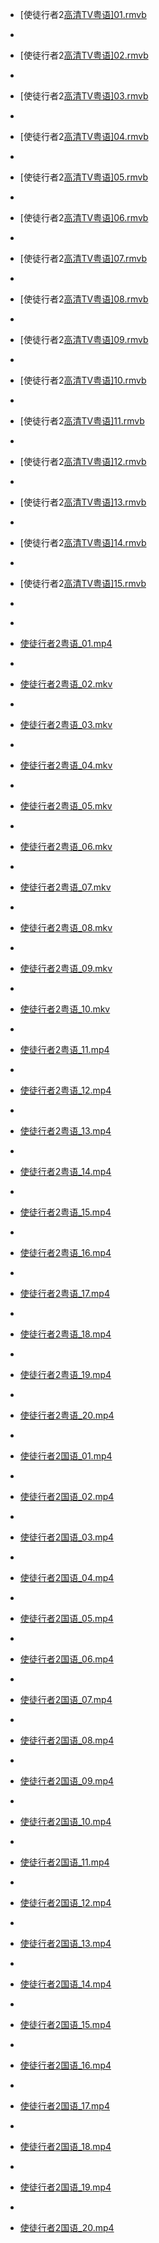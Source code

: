 - [使徒行者2[高清TV粤语\]01.rmvb](thunder://QUFlZDJrOi8vfGZpbGV8JTVCJUU5JTgzJUE4JUU5JTgzJUE4JUU2JTlEJUE1YnVidWxhaS5jb20lNUQlRTQlQkQlQkZUJUU4JUExJThDJUU4JTgwJTg1MiU1QiVFOSVBQiU5OCVFNiVCOCU4NVRWJUU3JUIyJUE0JUU4JUFGJUFEJTVEMDEucm12YnwzNjM3NDg4MTF8QUVENDFBQTE3OENFRURFOEJGMjhCQzRBODhBMEI4QkF8aD0zWkdaNEpRM0dRTURDR1BKVUdBNllSWjJXMjdHQ0xBUHwvfHNvdXJjZXMsMjIyLjE4Ni4xOTAuMTU1OjEzNTUxfC9aWg==)


- ​
- [使徒行者2[高清TV粤语\]02.rmvb](thunder://QUFlZDJrOi8vfGZpbGV8JTVCJUU5JTgzJUE4JUU5JTgzJUE4JUU2JTlEJUE1YnVidWxhaS5jb20lNUQlRTQlQkQlQkZUJUU4JUExJThDJUU4JTgwJTg1MiU1QiVFOSVBQiU5OCVFNiVCOCU4NVRWJUU3JUIyJUE0JUU4JUFGJUFEJTVEMDIucm12YnwzNDU4Nzk2MjR8QzcxRkEwMjk4M0NDNUE4Qjk4OTNFNkE2MzQ3RDU2MTJ8aD1aMkdGVVBQQjJDSk9FN0xGWlFJVzRHTkJFUjZOSklPT3wvfHNvdXJjZXMsMjIyLjE4Ni4xOTAuMTU1OjEzNTUxfC9aWg==)


- ​
- [使徒行者2[高清TV粤语\]03.rmvb](thunder://QUFlZDJrOi8vfGZpbGV8JTVCJUU5JTgzJUE4JUU5JTgzJUE4JUU2JTlEJUE1YnVidWxhaS5jb20lNUQlRTQlQkQlQkZUJUU4JUExJThDJUU4JTgwJTg1MiU1QiVFOSVBQiU5OCVFNiVCOCU4NVRWJUU3JUIyJUE0JUU4JUFGJUFEJTVEMDMucm12YnwzNDcxMTEwNjN8Nzc0RTg0Q0E2NDFFNzhENTExMjQ2RTZCNTJFRjUzQTh8aD1GTzZaNVNXUkdTRlBTRVpQTEtSQ1Y1TkFZREVaTVZYNHwvfHNvdXJjZXMsMjIyLjE4Ni4xOTAuMTU1OjU1ODh8L1pa)


- ​
- [使徒行者2[高清TV粤语\]04.rmvb](thunder://QUFlZDJrOi8vfGZpbGV8JTVCJUU5JTgzJUE4JUU5JTgzJUE4JUU2JTlEJUE1YnVidWxhaS5jb20lNUQlRTQlQkQlQkZUJUU4JUExJThDJUU4JTgwJTg1MiU1QiVFOSVBQiU5OCVFNiVCOCU4NVRWJUU3JUIyJUE0JUU4JUFGJUFEJTVEMDQucm12YnwzNDk2OTE1ODh8MjA2ODc5ODhGRkI2Q0E4NkU2QjQ0MkIxMkJFREVEOUJ8aD1HMktRRkVVMzQyNkZPT1VUQ1pQNDVNREZYT1E1VDRKU3wvfHNvdXJjZXMsMjIyLjE4Ni4xOTAuMTU1OjU1ODh8L1pa)


- ​
- [使徒行者2[高清TV粤语\]05.rmvb](thunder://QUFlZDJrOi8vfGZpbGV8JTVCJUU5JTgzJUE4JUU5JTgzJUE4JUU2JTlEJUE1YnVidWxhaS5jb20lNUQlRTQlQkQlQkZUJUU4JUExJThDJUU4JTgwJTg1MiU1QiVFOSVBQiU5OCVFNiVCOCU4NVRWJUU3JUIyJUE0JUU4JUFGJUFEJTVEMDUucm12YnwzNDUxMTQ5Nzd8MDA3M0I2QkNEMkZFNUY1RUNCRTZDNkYyREEwQTUxNUZ8aD1YRVpDUEFJVkg3RVhKTkhRRlZGVk1MTk1LRlNNVU5HVXwvfHNvdXJjZXMsMjIyLjE4Ni4xOTAuMTU1OjU1ODh8L1pa)


- ​
- [使徒行者2[高清TV粤语\]06.rmvb](thunder://QUFlZDJrOi8vfGZpbGV8JTVCJUU5JTgzJUE4JUU5JTgzJUE4JUU2JTlEJUE1YnVidWxhaS5jb20lNUQlRTQlQkQlQkZUJUU4JUExJThDJUU4JTgwJTg1MiU1QiVFOSVBQiU5OCVFNiVCOCU4NVRWJUU3JUIyJUE0JUU4JUFGJUFEJTVEMDYucm12YnwzMzk3ODg4NjJ8N0EyQzUyRkQzMkU3OUQ2Q0FDMjRGMDhENzNEMDg1OTF8aD1XWExUNEoyMldURjZMUVM2UEpUQTMyN1c1VjZMUVZOM3wvfHNvdXJjZXMsMjIyLjE4Ni4xOTAuMTU1OjU1ODh8L1pa)


- ​
- [使徒行者2[高清TV粤语\]07.rmvb](thunder://QUFlZDJrOi8vfGZpbGV8JTVCJUU5JTgzJUE4JUU5JTgzJUE4JUU2JTlEJUE1YnVidWxhaS5jb20lNUQlRTQlQkQlQkZUJUU4JUExJThDJUU4JTgwJTg1MiU1QiVFOSVBQiU5OCVFNiVCOCU4NVRWJUU3JUIyJUE0JUU4JUFGJUFEJTVEMDcucm12YnwzNDExOTQ4ODh8RTRDMjA1MDA5QUQxMDc0MjFBOUVGNzVFQ0I1QkQ3MTV8aD03NjUyUVVTR0k1M1lCNFZWV1gzTlJCTjRKSzZYUktTUHwvfHNvdXJjZXMsMjIyLjE4Ni4xOTAuMTU1OjU1ODh8L1pa)


- ​
- [使徒行者2[高清TV粤语\]08.rmvb](thunder://QUFlZDJrOi8vfGZpbGV8JTVCJUU5JTgzJUE4JUU5JTgzJUE4JUU2JTlEJUE1YnVidWxhaS5jb20lNUQlRTQlQkQlQkZUJUU4JUExJThDJUU4JTgwJTg1MiU1QiVFOSVBQiU5OCVFNiVCOCU4NVRWJUU3JUIyJUE0JUU4JUFGJUFEJTVEMDgucm12YnwzNDE4ODc4MzB8QkI5MDJFRTc4RkUzNUI4NDlCRTdERTA3MzAwQzcwQjZ8aD1VSlRHR0gzS0JGV1dUR01TREZJWDQzWFFETUgzWkNIS3wvfHNvdXJjZXMsMjIyLjE4Ni4xOTAuMTU1OjU1ODh8L1pa)


- ​
- [使徒行者2[高清TV粤语\]09.rmvb](thunder://QUFlZDJrOi8vfGZpbGV8JTVCJUU5JTgzJUE4JUU5JTgzJUE4JUU2JTlEJUE1YnVidWxhaS5jb20lNUQlRTQlQkQlQkZUJUU4JUExJThDJUU4JTgwJTg1MiU1QiVFOSVBQiU5OCVFNiVCOCU4NVRWJUU3JUIyJUE0JUU4JUFGJUFEJTVEMDkucm12YnwzNDEzODcxODd8NzY2RUVCMkM3NEUwRTM4NzVBMzhDQkVCODQwOTcwM0Z8aD1OTkVVWU5XQTdRM0dETEdSS1NXVEVTWUtWNTJCRFU2Q3wvfHNvdXJjZXMsMjIyLjE4Ni4xOTAuMTU1OjU1ODh8L1pa)


- ​
- [使徒行者2[高清TV粤语\]10.rmvb](thunder://QUFlZDJrOi8vfGZpbGV8JTVCJUU5JTgzJUE4JUU5JTgzJUE4JUU2JTlEJUE1YnVidWxhaS5jb20lNUQlRTQlQkQlQkZUJUU4JUExJThDJUU4JTgwJTg1MiU1QiVFOSVBQiU5OCVFNiVCOCU4NVRWJUU3JUIyJUE0JUU4JUFGJUFEJTVEMTAucm12YnwzNDA4NDU1MDF8QjZDODZBMzJBMjIyQjU1QjcxN0ZCNjlFNzgxRkQyMUR8aD1ZQUFHRkY0TTNDSE9RQU5MN0hDNkNCQUlSUFI1VERZQnwvfHNvdXJjZXMsMjIyLjE4Ni4xOTAuMTU1OjU1ODh8L1pa)


- ​
- [使徒行者2[高清TV粤语\]11.rmvb](thunder://QUFlZDJrOi8vfGZpbGV8JTVCJUU5JTgzJUE4JUU5JTgzJUE4JUU2JTlEJUE1YnVidWxhaS5jb20lNUQlRTQlQkQlQkZUJUU4JUExJThDJUU4JTgwJTg1MiU1QiVFOSVBQiU5OCVFNiVCOCU4NVRWJUU3JUIyJUE0JUU4JUFGJUFEJTVEMTEucm12YnwzMzkwMDI1NDR8OUMxMEY3Rjg3RjhEMENGMERBQjJGRTY4MjZBMTAzQTl8aD03VEdUWjRZR1czM0dTUEpOUktWRVZMMzRXTFZOVklDR3wvfHNvdXJjZXMsMjIyLjE4Ni4xOTAuMTU1OjU1ODh8L1pa)


- ​
- [使徒行者2[高清TV粤语\]12.rmvb](thunder://QUFlZDJrOi8vfGZpbGV8JTVCJUU5JTgzJUE4JUU5JTgzJUE4JUU2JTlEJUE1YnVidWxhaS5jb20lNUQlRTQlQkQlQkZUJUU4JUExJThDJUU4JTgwJTg1MiU1QiVFOSVBQiU5OCVFNiVCOCU4NVRWJUU3JUIyJUE0JUU4JUFGJUFEJTVEMTIucm12YnwzMzg4OTczNDd8ODQ1QkE3NkQyRjY2NkJERjBDNDhBOEFBRUZFODE5REZ8aD00TVcyVkc0TlZUTzJaT1AzV0lMSkk2RU9UT043QkIzRnwvfHNvdXJjZXMsMjIyLjE4Ni4xOTAuMTU1OjU1ODh8L1pa)


- ​
- [使徒行者2[高清TV粤语\]13.rmvb](thunder://QUFlZDJrOi8vfGZpbGV8JTVCJUU5JTgzJUE4JUU5JTgzJUE4JUU2JTlEJUE1YnVidWxhaS5jb20lNUQlRTQlQkQlQkZUJUU4JUExJThDJUU4JTgwJTg1MiU1QiVFOSVBQiU5OCVFNiVCOCU4NVRWJUU3JUIyJUE0JUU4JUFGJUFEJTVEMTMucm12YnwzNDEwMzgxODl8NkU1QUQ0NUJFRjNGMjMyNkQ5QzBDRTY0MzZERDZFN0J8aD1IQ1VYS0NCT0lGQVk3UUZPTlVHQzJOSVRGWVNINUpMUHwvfHNvdXJjZXMsMjIyLjE4Ni4xOTAuMTU1OjU1ODh8L1pa)


- ​
- [使徒行者2[高清TV粤语\]14.rmvb](thunder://QUFlZDJrOi8vfGZpbGV8JTVCJUU5JTgzJUE4JUU5JTgzJUE4JUU2JTlEJUE1YnVidWxhaS5jb20lNUQlRTQlQkQlQkZUJUU4JUExJThDJUU4JTgwJTg1MiU1QiVFOSVBQiU5OCVFNiVCOCU4NVRWJUU3JUIyJUE0JUU4JUFGJUFEJTVEMTQucm12YnwzMzkzMzE5MDB8NUI0OTlDNjRFRTEzNDdGRjdFNDE0MDcwQzVFREE1Njh8aD1LNTNYVFc2NzRCR1BPSUlZQ0xLVDNWQUVENU5EVzNSRHwvfHNvdXJjZXMsMjIyLjE4Ni4xOTAuMTU1OjU1ODh8L1pa)


- ​
- [使徒行者2[高清TV粤语\]15.rmvb](thunder://QUFlZDJrOi8vfGZpbGV8JTVCJUU5JTgzJUE4JUU5JTgzJUE4JUU2JTlEJUE1YnVidWxhaS5jb20lNUQlRTQlQkQlQkZUJUU4JUExJThDJUU4JTgwJTg1MiU1QiVFOSVBQiU5OCVFNiVCOCU4NVRWJUU3JUIyJUE0JUU4JUFGJUFEJTVEMTUucm12YnwzNDEzMTgyNDZ8MzI0M0E4MzdEMERCN0VBNERDNzU0QjBFNTcxQUY2MkR8aD1JNk9WT09QVVpSUE9TUzNIVURIQVpLVUYyNDJOTVFOWnwvfHNvdXJjZXMsMjIyLjE4Ni4xOTAuMTU1OjU1ODh8L1pa)
- ​


- ​
- [使徒行者2粤语_01.mp4](magnet:?xt=urn:btih:29B0BFC8140A9E788CE02EEDA106E1B5CDCC0696&dn=%e4%bd%bf%e5%be%92%e8%a1%8c%e8%80%852%e7%b2%a4%e8%af%ad_01.mp4&tr=udp%3a%2f%2ftracker.openbittorrent.com%3a80%2fannounce&tr=udp%3a%2f%2ftracker.opentrackr.org%3a1337%2fannounce)


- ​
- [使徒行者2粤语_02.mkv](magnet:?xt=urn:btih:7F2AD598C2ADA60EAB5899A862153F88E406FD52&dn=%e4%bd%bf%e5%be%92%e8%a1%8c%e8%80%852%e7%b2%a4%e8%af%ad_02.mkv&tr=udp%3a%2f%2ftracker.openbittorrent.com%3a80%2fannounce&tr=udp%3a%2f%2ftracker.opentrackr.org%3a1337%2fannounce)


- ​
- [使徒行者2粤语_03.mkv](magnet:?xt=urn:btih:7F4E7D8750AA0EF2C558B739FD9F7B5D3DD718C1&dn=%e4%bd%bf%e5%be%92%e8%a1%8c%e8%80%852%e7%b2%a4%e8%af%ad_03.mkv&tr=udp%3a%2f%2ftracker.openbittorrent.com%3a80%2fannounce&tr=udp%3a%2f%2ftracker.opentrackr.org%3a1337%2fannounce)


- ​
- [使徒行者2粤语_04.mkv](magnet:?xt=urn:btih:0881558F73BE4960A0CA6FEF8E30A49DBEF0CFE5&dn=%e4%bd%bf%e5%be%92%e8%a1%8c%e8%80%852%e7%b2%a4%e8%af%ad_04.mkv&tr=udp%3a%2f%2ftracker.openbittorrent.com%3a80%2fannounce&tr=udp%3a%2f%2ftracker.opentrackr.org%3a1337%2fannounce)


- ​
- [使徒行者2粤语_05.mkv](magnet:?xt=urn:btih:64FB0782836300EEBC39E254613A6483EA16A95B&dn=%e4%bd%bf%e5%be%92%e8%a1%8c%e8%80%852%e7%b2%a4%e8%af%ad_05.mkv&tr=udp%3a%2f%2ftracker.openbittorrent.com%3a80%2fannounce&tr=udp%3a%2f%2ftracker.opentrackr.org%3a1337%2fannounce)


- ​
- [使徒行者2粤语_06.mkv](magnet:?xt=urn:btih:902386387AEE7BB5D0AB147FE34A3A553528CF31&dn=%e4%bd%bf%e5%be%92%e8%a1%8c%e8%80%852%e7%b2%a4%e8%af%ad_06.mkv&tr=udp%3a%2f%2ftracker.openbittorrent.com%3a80%2fannounce&tr=udp%3a%2f%2ftracker.opentrackr.org%3a1337%2fannounce)


- ​
- [使徒行者2粤语_07.mkv](magnet:?xt=urn:btih:5B4DA1F926CD88B91AA00150E1682E9079F9CB97&dn=%e4%bd%bf%e5%be%92%e8%a1%8c%e8%80%852%e7%b2%a4%e8%af%ad_07.mkv&tr=udp%3a%2f%2ftracker.openbittorrent.com%3a80%2fannounce&tr=udp%3a%2f%2ftracker.opentrackr.org%3a1337%2fannounce)


- ​
- [使徒行者2粤语_08.mkv](magnet:?xt=urn:btih:AEB09DEF246C37978FD27E4CC662B5EA7B879295&dn=%e4%bd%bf%e5%be%92%e8%a1%8c%e8%80%852%e7%b2%a4%e8%af%ad_08.mkv&tr=udp%3a%2f%2ftracker.openbittorrent.com%3a80%2fannounce&tr=udp%3a%2f%2ftracker.opentrackr.org%3a1337%2fannounce)


- ​
- [使徒行者2粤语_09.mkv](magnet:?xt=urn:btih:23DA20F234D23BB95C14860D47A04D7F00501720&dn=%e4%bd%bf%e5%be%92%e8%a1%8c%e8%80%852%e7%b2%a4%e8%af%ad_09.mkv&tr=udp%3a%2f%2ftracker.openbittorrent.com%3a80%2fannounce&tr=udp%3a%2f%2ftracker.opentrackr.org%3a1337%2fannounce)


- ​
- [使徒行者2粤语_10.mkv](magnet:?xt=urn:btih:6A90AD3999CD7224BCE1AD9C7F1C18BEFD7FC364&dn=%e4%bd%bf%e5%be%92%e8%a1%8c%e8%80%852%e7%b2%a4%e8%af%ad_10.mkv&tr=udp%3a%2f%2ftracker.openbittorrent.com%3a80%2fannounce&tr=udp%3a%2f%2ftracker.opentrackr.org%3a1337%2fannounce)


- ​
- [使徒行者2粤语_11.mp4](thunder://QUFlZDJrOi8vfGZpbGV8JTVCJUU5JTgzJUE4JUU5JTgzJUE4JUU2JTlEJUE1YnVidWxhaS5jb20lNUQlRTQlQkQlQkZUJUU4JUExJThDJUU4JTgwJTg1MiVFNyVCMiVBNCVFOCVBRiVBRDExLm1wNHw1NjY3NzI4MDF8QzE3MEU2RDkxNkY2MDY1QjZBQjc4RkM4Mjg2NDZGOTl8aD1aNFE3WElLTDNOVUVTQjJUUVo0QTI0NkFFVVhMUFZLWHwvfHNvdXJjZXMsMjIyLjE4Ni4xOTAuMTU1OjU1ODh8L1pa)


- ​
- [使徒行者2粤语_12.mp4](thunder://QUFlZDJrOi8vfGZpbGV8JTVCJUU5JTgzJUE4JUU5JTgzJUE4JUU2JTlEJUE1YnVidWxhaS5jb20lNUQlRTQlQkQlQkZUJUU4JUExJThDJUU4JTgwJTg1MiVFNyVCMiVBNCVFOCVBRiVBRDEyLm1wNHw2MDkyOTIwODd8QjFFMDNERTVBMzQ1NTVCRjcxQThGOENERTJDRkFEOTN8aD1LUUg0NkNBSU1CWEJPWUFJVldYTEdXN05ESVpFSEtZN3wvfHNvdXJjZXMsMjIyLjE4Ni4xOTAuMTU1OjU1ODh8L1pa)


- ​
- [使徒行者2粤语_13.mp4](thunder://QUFlZDJrOi8vfGZpbGV8JTVCJUU5JTgzJUE4JUU5JTgzJUE4JUU2JTlEJUE1YnVidWxhaS5jb20lNUQlRTQlQkQlQkZUJUU4JUExJThDJUU4JTgwJTg1MiVFNyVCMiVBNCVFOCVBRiVBRDEzLm1wNHw2MDgwNTUwOTF8NjE0NDBFODJCODlBRUI1NkY2QzY1MjA3NzQ2Q0E2OUN8aD1HQUlIS1FZRDZKRDJQWFBNSTJUR1pINllBNVlPTzI3U3wvfHNvdXJjZXMsMjIyLjE4Ni4xOTAuMTU1OjU1ODh8L1pa)


- ​
- [使徒行者2粤语_14.mp4](thunder://QUFlZDJrOi8vfGZpbGV8JTVCJUU5JTgzJUE4JUU5JTgzJUE4JUU2JTlEJUE1YnVidWxhaS5jb20lNUQlRTQlQkQlQkZUJUU4JUExJThDJUU4JTgwJTg1MiVFNyVCMiVBNCVFOCVBRiVBRDE0Lm1wNHw1NTA4NzAxOTF8NzJGOTdFN0Q0Q0Q0NzY0OTE2ODdCQ0M5N0FGNDc4N0V8aD1SUFRBRkZLS0RPS1ZaVE1FVFJCQVlYVjVFUVE2TDdVSXwvfHNvdXJjZXMsMjIyLjE4Ni4xOTAuMTU1OjU1ODh8L1pa)


- ​
- [使徒行者2粤语_15.mp4](thunder://QUFlZDJrOi8vfGZpbGV8JTVCJUU5JTgzJUE4JUU5JTgzJUE4JUU2JTlEJUE1YnVidWxhaS5jb20lNUQlRTQlQkQlQkZUJUU4JUExJThDJUU4JTgwJTg1MiVFNyVCMiVBNCVFOCVBRiVBRDE1Lm1wNHw2MDQ2MTE5NDl8QjBEOEQ1NUUwREZGRTFDM0FENjZFMTRFRThBQTIwNEZ8aD1YRERVTEpDNkFWT0VMRkNORU02TlJZSkozR1pYRTVQVHwvfHNvdXJjZXMsMjIyLjE4Ni4xOTAuMTU1OjU1ODh8L1pa)


- ​
- [使徒行者2粤语_16.mp4](thunder://QUFlZDJrOi8vfGZpbGV8JTVCJUU5JUEzJTk4ViVFNyVCRCU5MXBpYW92LmNvbSU1RCVFNCVCRCVCRlQlRTglQTElOEMlRTglODAlODUyJUU3JUIyJUE0JUU4JUFGJUFEMTYubWt2fDU1ODc5MTQ2NHw0RUMwMzkwQjg5RkE0NUZFRTUxQUUxN0MzRDJCMkVDNXxoPURRV0NESUtIS0RCUFdHNTVONUVDRURBM1JWRkFLNkZQfC9aWg==)


- ​
- [使徒行者2粤语_17.mp4](thunder://QUFlZDJrOi8vfGZpbGV8JTVCJUU5JUEzJTk4ViVFNyVCRCU5MXBpYW92LmNvbSU1RCVFNCVCRCVCRlQlRTglQTElOEMlRTglODAlODUyJUU3JUIyJUE0JUU4JUFGJUFEMTcubWt2fDYyNTc3MDYwNXwwMTFDNzE2MDdGMTEzN0FERDg2MDdFMzg2RTEyMjA2NHxoPTVUVVBGS0ZHU1IyVUZJNFhNRlZKUUZEV1ZWWUlPR09SfC9aWg==)


- ​
- [使徒行者2粤语_18.mp4](thunder://QUFlZDJrOi8vfGZpbGV8JTVCJUU5JUEzJTk4ViVFNyVCRCU5MXBpYW92LmNvbSU1RCVFNCVCRCVCRlQlRTglQTElOEMlRTglODAlODUyJUU3JUIyJUE0JUU4JUFGJUFEMTgubWt2fDU4NDU5NjY2MHw0OUM4OUVCOEVDRUI0NkUxNDlDRUE3OUZEMjZCMzUxMHxoPVhOTTRJMzRMN1lLNldFQ1BLUkFPNVFaSFhKN0hGNFBMfC9aWg==)


- ​
- [使徒行者2粤语_19.mp4](thunder://QUFlZDJrOi8vfGZpbGV8JTVCJUU5JUEzJTk4ViVFNyVCRCU5MXBpYW92LmNvbSU1RCVFNCVCRCVCRlQlRTglQTElOEMlRTglODAlODUyJUU3JUIyJUE0JUU4JUFGJUFEMTkubWt2fDYxNzYzNzY4OXwyOUZDM0I5MEM4NkNFMUY2M0IxMzBCRjZFQTkxQ0RCM3xoPUlWTkhWMldCSzJMMjQ3VDJZUVpMUjJBQ1FWVElaQjJGfC9aWg==)


- ​
- [使徒行者2粤语_20.mp4](thunder://QUFlZDJrOi8vfGZpbGV8JTVCJUU5JUEzJTk4ViVFNyVCRCU5MXBpYW92LmNvbSU1RCVFNCVCRCVCRlQlRTglQTElOEMlRTglODAlODUyJUU3JUIyJUE0JUU4JUFGJUFEMjAubWt2fDYyMjI5NTc4NHxGNDJDRjE5NzQ3RjU3MkRGQjlEOTREQ0Y0NjBERkI2QXxoPUVKQlVHWU5DNE1UNVA0SVNFREVDQkI2RFdXUEVaNVdYfC9aWg==)


- ​
- [使徒行者2国语_01.mp4](thunder://QUFlZDJrOi8vfGZpbGV8JTVCJUU5JTgzJUE4JUU5JTgzJUE4JUU2JTlEJUE1YnVidWxhaS5jb20lNUQlRTQlQkQlQkZUJUU4JUExJThDJUU4JTgwJTg1MiVFNSU5QiVCRCVFOCVBRiVBRDAxLm1wNHw3MzU4MzQ4MzV8NDk3NUQ4NUZBRTQ3RTEyMEQ1QUZGQkIwODM4OTBDNkR8aD1YSTVLSklVSEhYTDJUVFdPNkRUVldFVERTTDQ1TllON3wvfHNvdXJjZXMsMjIyLjE4Ni4xOTAuMTU1OjEzNTUxfC9aWg==)


- ​
- [使徒行者2国语_02.mp4](thunder://QUFlZDJrOi8vfGZpbGV8JTVCJUU5JTgzJUE4JUU5JTgzJUE4JUU2JTlEJUE1YnVidWxhaS5jb20lNUQlRTQlQkQlQkZUJUU4JUExJThDJUU4JTgwJTg1MiVFNSU5QiVCRCVFOCVBRiVBRDAyLm1wNHw2NzIwNjU1NDR8MTg4RTUzOTI3ODIwRTI0QTlDN0VCNjkzRUMzMDhEQTd8aD1GTlFDRlZQRE9QNlhUN0tJSUtPUUxKNUpZWUhaQVhDRnwvfHNvdXJjZXMsMjIyLjE4Ni4xOTAuMTU1OjEzNTUxfC9aWg==)


- ​
- [使徒行者2国语_03.mp4](thunder://QUFlZDJrOi8vfGZpbGV8JTVCJUU5JTgzJUE4JUU5JTgzJUE4JUU2JTlEJUE1YnVidWxhaS5jb20lNUQlRTQlQkQlQkZUJUU4JUExJThDJUU4JTgwJTg1MiVFNSU5QiVCRCVFOCVBRiVBRDAzLm1wNHw2NjAyMjk2MTJ8QTU2MzExQTEyRkY2RTY3RTY5QzQ5ODQ0OEQ5REE4REV8aD00SFVBSTZUQVRFSTM2TUVWT1JLRkYzVTRQM01NS1BLRHwvfHNvdXJjZXMsMjIyLjE4Ni4xOTAuMTU1OjEzNTUxfC9aWg==)


- ​
- [使徒行者2国语_04.mp4](thunder://QUFlZDJrOi8vfGZpbGV8JTVCJUU5JTgzJUE4JUU5JTgzJUE4JUU2JTlEJUE1YnVidWxhaS5jb20lNUQlRTQlQkQlQkZUJUU4JUExJThDJUU4JTgwJTg1MiVFNSU5QiVCRCVFOCVBRiVBRDA0Lm1wNHw2OTg5NzY2MTZ8MDQ5MDdCRTUwNzhERjU1NEJDQzczMTBBODYzNzU5ODV8aD1ISjNONzdRU0RKVklZR1JPSEpISEc3TkJPNEZZSVVHM3wvfHNvdXJjZXMsMjIyLjE4Ni4xOTAuMTU1OjEzNTUxfC9aWg==)


- ​
- [使徒行者2国语_05.mp4](thunder://QUFlZDJrOi8vfGZpbGV8JTVCJUU5JTgzJUE4JUU5JTgzJUE4JUU2JTlEJUE1YnVidWxhaS5jb20lNUQlRTQlQkQlQkZUJUU4JUExJThDJUU4JTgwJTg1MiVFNSU5QiVCRCVFOCVBRiVBRDA1Lm1wNHw3MjY2MzE1Mzl8MkNFNTkyMkJGMDJGNjYzNUNBQTQ4MzQyNjIzMkI5NjZ8aD1WSVVTSE5BNVFOTkc2SEM0VU82MjZTTVRMRzNCVUI3NnwvfHNvdXJjZXMsMjIyLjE4Ni4xOTAuMTU1OjEzNTUxfC9aWg==)


- ​
- [使徒行者2国语_06.mp4](thunder://QUFlZDJrOi8vfGZpbGV8JTVCJUU5JTgzJUE4JUU5JTgzJUE4JUU2JTlEJUE1YnVidWxhaS5jb20lNUQlRTQlQkQlQkZUJUU4JUExJThDJUU4JTgwJTg1MiVFNSU5QiVCRCVFOCVBRiVBRDA2Lm1wNHw1ODkxNzQ0MTJ8MDRBMTQ5NEM4NjVDNjg0RUMwQkZERDgzRjE0Q0REMER8aD1MNFpPSEhENVZLSFRHN0hSUTVVRUdDUEtSQVozRk0zNHwvfHNvdXJjZXMsMjIyLjE4Ni4xOTAuMTU1OjEzNTUxfC9aWg==)


- ​
- [使徒行者2国语_07.mp4](thunder://QUFlZDJrOi8vfGZpbGV8JTVCJUU5JTgzJUE4JUU5JTgzJUE4JUU2JTlEJUE1YnVidWxhaS5jb20lNUQlRTQlQkQlQkZUJUU4JUExJThDJUU4JTgwJTg1MiVFNSU5QiVCRCVFOCVBRiVBRDA3Lm1wNHw2NTExODA4Njh8QjEwOUE2NzQyQjZEQThCNkZEMEY2QTY0Mzg5QjJGOUV8aD1ZTVVFUFpSMjZCUE9QRTJWNElRQkFBQlpVWVpRM0NUVXwvfHNvdXJjZXMsMjIyLjE4Ni4xOTAuMTU1OjEzNTUxfC9aWg==)


- ​
- [使徒行者2国语_08.mp4](thunder://QUFlZDJrOi8vfGZpbGV8JTVCJUU5JTgzJUE4JUU5JTgzJUE4JUU2JTlEJUE1YnVidWxhaS5jb20lNUQlRTQlQkQlQkZUJUU4JUExJThDJUU4JTgwJTg1MiVFNSU5QiVCRCVFOCVBRiVBRDA4Lm1wNHw1NzU3MjIwMzF8OUI4NjQzMzIyNDU3OTY1QkJGQkQyQ0E2RDUxQ0IwMTV8aD1MMlBLMzVCQjJLVjRHNEpaUkVXSE5SMkVDTENJUFg2TXwvfHNvdXJjZXMsMjIyLjE4Ni4xOTAuMTU1OjEzNTUxfC9aWg==)


- ​
- [使徒行者2国语_09.mp4](thunder://QUFlZDJrOi8vfGZpbGV8JTVCJUU5JTgzJUE4JUU5JTgzJUE4JUU2JTlEJUE1YnVidWxhaS5jb20lNUQlRTQlQkQlQkZUJUU4JUExJThDJUU4JTgwJTg1MiVFNSU5QiVCRCVFOCVBRiVBRDA5Lm1wNHw1ODIwMjA5Mjd8MEY1NzQ1NzBBQjUwRjBDOUY3NjgzM0ZDQzBCQTRFMjh8aD1YSlFNTE5JNlFGTkdDTVVENE9KMjdJTEZEUjdZQzdGN3wvfHNvdXJjZXMsMjIyLjE4Ni4xOTAuMTU1OjEzNTUxfC9aWg==)


- ​
- [使徒行者2国语_10.mp4](thunder://QUFlZDJrOi8vfGZpbGV8JTVCJUU5JTgzJUE4JUU5JTgzJUE4JUU2JTlEJUE1YnVidWxhaS5jb20lNUQlRTQlQkQlQkZUJUU4JUExJThDJUU4JTgwJTg1MiVFNSU5QiVCRCVFOCVBRiVBRDEwLm1wNHw2MDc1NDQwODZ8RjU2QjZDMEM1QzMzQzk4M0VDNjVBNEFEQzJDRkZCMDB8aD1KWFozTjNMVkRIRTJEN0tFM1M2U0RGSVJJNkZUSFRPQnwvfHNvdXJjZXMsMjIyLjE4Ni4xOTAuMTU1OjEzNTUxfC9aWg==)


- ​
- [使徒行者2国语_11.mp4](thunder://QUFlZDJrOi8vfGZpbGV8JTVCJUU5JTgzJUE4JUU5JTgzJUE4JUU2JTlEJUE1YnVidWxhaS5jb20lNUQlRTQlQkQlQkZUJUU4JUExJThDJUU4JTgwJTg1MiVFNSU5QiVCRCVFOCVBRiVBRDExLm1wNHw1NjY3Njg3OTB8Rjc1OUVGOUJGNkI5MTQxODdBRUZGRUQxQzAzNDE4QUR8aD1PN1I2WDU3M0VBQTVFTjNKSldVNUhBVk5QT1lCNUQ2RXwvfHNvdXJjZXMsMjIyLjE4Ni4xOTAuMTU1OjU1ODh8L1pa)


- ​
- [使徒行者2国语_12.mp4](thunder://QUFlZDJrOi8vfGZpbGV8JTVCJUU5JTgzJUE4JUU5JTgzJUE4JUU2JTlEJUE1YnVidWxhaS5jb20lNUQlRTQlQkQlQkZUJUU4JUExJThDJUU4JTgwJTg1MiVFNSU5QiVCRCVFOCVBRiVBRDEyLm1wNHw2MTUyMTQ2MjJ8Mjk5MzhFMDkyNzAzMzA3NEMyM0NCRURDNjg5RjFGNzF8aD1VR0hINDQzMzZRQkVJQkY3WU9GUlhQUUM2RURXMjdZRnwvfHNvdXJjZXMsMjIyLjE4Ni4xOTAuMTU1OjU1ODh8L1pa)


- ​
- [使徒行者2国语_13.mp4](thunder://QUFlZDJrOi8vfGZpbGV8JTVCJUU5JTgzJUE4JUU5JTgzJUE4JUU2JTlEJUE1YnVidWxhaS5jb20lNUQlRTQlQkQlQkZUJUU4JUExJThDJUU4JTgwJTg1MiVFNSU5QiVCRCVFOCVBRiVBRDEzLm1wNHw2MTgxODAxOTR8QkMzMjQ3MEQ2QkNBMjBCQkMxMjdDMEQ5MTM2NUI2QkR8aD1SRjZSQ0paSENEWENQRE5KTFo3U1RNUkUzT0dZVVdXRnwvfHNvdXJjZXMsMjIyLjE4Ni4xOTAuMTU1OjU1ODh8L1pa)


- ​
- [使徒行者2国语_14.mp4](thunder://QUFlZDJrOi8vfGZpbGV8JTVCJUU5JTgzJUE4JUU5JTgzJUE4JUU2JTlEJUE1YnVidWxhaS5jb20lNUQlRTQlQkQlQkZUJUU4JUExJThDJUU4JTgwJTg1MiVFNSU5QiVCRCVFOCVBRiVBRDE0Lm1wNHw1NTgzODk1MTh8ODQyMTBFNzFFNTNCRUU3QUVDMDY5QjYzREZERjlCRDZ8aD1JQlFJSUpTTlhSQlFENEZCNkdBRjREUVg2WElWQTdQWnwvfHNvdXJjZXMsMjIyLjE4Ni4xOTAuMTU1OjU1ODh8L1pa)


- ​
- [使徒行者2国语_15.mp4](thunder://QUFlZDJrOi8vfGZpbGV8JTVCJUU5JTgzJUE4JUU5JTgzJUE4JUU2JTlEJUE1YnVidWxhaS5jb20lNUQlRTQlQkQlQkZUJUU4JUExJThDJUU4JTgwJTg1MiVFNSU5QiVCRCVFOCVBRiVBRDE1Lm1wNHw2MDQ2MTA4MTl8Nzc4OUNFQjMwRDFDQTQyNjM3Qjc4NkVGQkQ3OTA2QTR8aD1OTkJQUlJRM0tQS1QzQUxLMlBDSUkzVE1NNEtRSEk0SHwvfHNvdXJjZXMsMjIyLjE4Ni4xOTAuMTU1OjU1ODh8L1pa)


- ​
- [使徒行者2国语_16.mp4](thunder://QUFlZDJrOi8vfGZpbGV8JTVCJUU5JUEzJTk4ViVFNyVCRCU5MXBpYW92LmNvbSU1RCVFNCVCRCVCRlQlRTglQTElOEMlRTglODAlODUyJUU1JTlCJUJEJUU4JUFGJUFEMTYubXA0fDU2MDMxOTk4MXxBNkVFOTcxQTQ2N0M5QzI4MTg3RkMwNTVFMjA5NkZFQnxoPVY0TUZGVTVOSERKTkZZRVBER0NTVE1KUVcyR0RSUldGfC9aWg==)


- ​
- [使徒行者2国语_17.mp4](thunder://QUFlZDJrOi8vfGZpbGV8JTVCJUU5JUEzJTk4ViVFNyVCRCU5MXBpYW92LmNvbSU1RCVFNCVCRCVCRlQlRTglQTElOEMlRTglODAlODUyJUU1JTlCJUJEJUU4JUFGJUFEMTcubXA0fDYyNjk2MjY4NHw0QTYxRDJDMTMxOTk4OTgzN0NCN0YxOTcwNEU1N0JDQnxoPURNUVZJMzJRQUpHNUUyREdMV1lYRlg1WVNKSUYySTZCfC9aWg==)


- ​
- [使徒行者2国语_18.mp4](thunder://QUFlZDJrOi8vfGZpbGV8JTVCJUU5JUEzJTk4ViVFNyVCRCU5MXBpYW92LmNvbSU1RCVFNCVCRCVCRlQlRTglQTElOEMlRTglODAlODUyJUU1JTlCJUJEJUU4JUFGJUFEMTgubXA0fDU4NjQyNDA3N3xBQTQ0MzRGNjREQUM1MjE1RTk1Nzc0REQ1ODFFOUI1RHxoPU9DN1RBNVkzTlBSRlBCSkZHNkNUSkkyVEpJU0REM0VFfC9aWg==)


- ​
- [使徒行者2国语_19.mp4](thunder://QUFlZDJrOi8vfGZpbGV8JTVCJUU5JUEzJTk4ViVFNyVCRCU5MXBpYW92LmNvbSU1RCVFNCVCRCVCRlQlRTglQTElOEMlRTglODAlODUyJUU1JTlCJUJEJUU4JUFGJUFEMTkubXA0fDYxOTE0ODUwMXxGOTYxNUI3OEZFNDE2OUU1NDU5N0ExMTdERTkyMTM3NnxoPVJITUNUM1o2UFRKNlhZN1IyM0xXQ0U1WTVDUUNMVFpTfC9aWg==)


- ​
- [使徒行者2国语_20.mp4](thunder://QUFlZDJrOi8vfGZpbGV8JTVCJUU5JUEzJTk4ViVFNyVCRCU5MXBpYW92LmNvbSU1RCVFNCVCRCVCRlQlRTglQTElOEMlRTglODAlODUyJUU1JTlCJUJEJUU4JUFGJUFEMjAubXA0fDYyNDE3Nzk1MnxBQTg5NDVFMkVBMzM5ODVCREZBRUZBM0IwMjU0OEI1NHxoPU4yM0pUWEcyU1pPWVBKV0tXSlo1VTdBVFlOWlA3TUw2fC9aWg==)